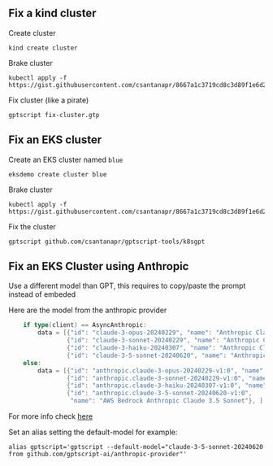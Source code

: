 ## Fix a kind cluster

Create cluster
```shell
kind create cluster
```

Brake cluster
```shell
kubectl apply -f https://gist.githubusercontent.com/csantanapr/8667a1c3719cd8c3d89f1e6d2e9b36be/raw/a24d9b2a01e9682362e725377fb1b8fc7a36cfa1/deploy.yaml
```

Fix cluster (like a pirate)
```shell
gptscript fix-cluster.gtp
```

## Fix an EKS cluster

Create an EKS cluster named `blue`
```shell
eksdemo create cluster blue
```

Brake cluster
```shell
kubectl apply -f https://gist.githubusercontent.com/csantanapr/8667a1c3719cd8c3d89f1e6d2e9b36be/raw/a24d9b2a01e9682362e725377fb1b8fc7a36cfa1/deploy.yaml
```

Fix the cluster
```shell
gptscript github.com/csantanapr/gptscript-tools/k8sgpt
```

## Fix an EKS Cluster using Anthropic

Use a different model than GPT, this requires to copy/paste the prompt instead of embeded

Here are the model from the anthropic provider
```go
    if type(client) == AsyncAnthropic:
        data = [{"id": "claude-3-opus-20240229", "name": "Anthropic Claude 3 Opus"},
                {"id": "claude-3-sonnet-20240229", "name": "Anthropic Claude 3 Sonnet"},
                {"id": "claude-3-haiku-20240307", "name": "Anthropic Claude 3 Haiku"},
                {"id": "claude-3-5-sonnet-20240620", "name": "Anthropic Claude 3.5 Sonnet"}, ]
    else:
        data = [{"id": "anthropic.claude-3-opus-20240229-v1:0", "name": "AWS Bedrock Anthropic Claude 3 Opus"},
                {"id": "anthropic.claude-3-sonnet-20240229-v1:0", "name": "AWS Bedrock Anthropic Claude 3 Sonnet"},
                {"id": "anthropic.claude-3-haiku-20240307-v1:0", "name": "AWS Bedrock Anthropic Claude 3 Haiku"},
                {"id": "anthropic.claude-3-5-sonnet-20240620-v1:0",
                 "name": "AWS Bedrock Anthropic Claude 3.5 Sonnet"}, ]
```
For more info check [here](https://github.com/gptscript-ai/claude3-provider-common/blob/main/claude3_provider_common/main.py#L17-L29)

Set an alias setting the default-model for example:
```shell
alias gptscript='gptscript --default-model="claude-3-5-sonnet-20240620 from github.com/gptscript-ai/anthropic-provider"'
```



